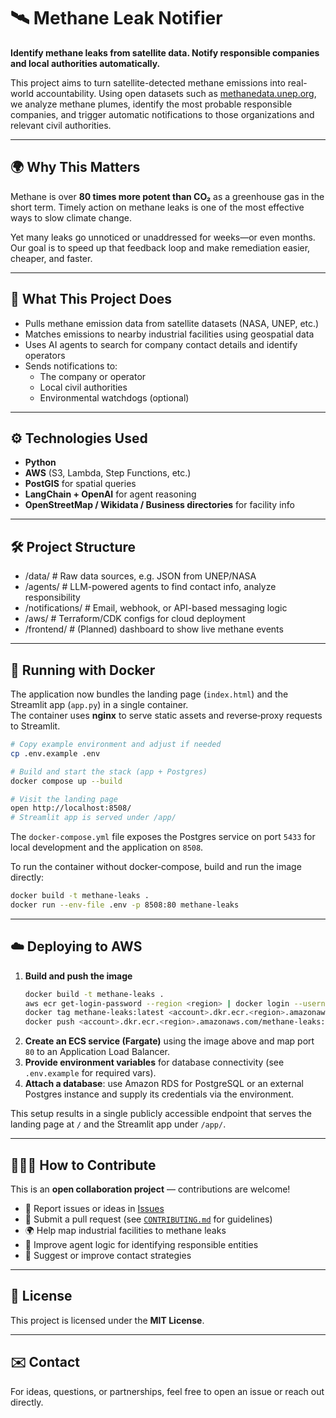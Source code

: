 # 🛰️ Methane Leak Notifier

**Identify methane leaks from satellite data. Notify responsible companies and local authorities automatically.**

This project aims to turn satellite-detected methane emissions into real-world accountability. Using open datasets such as [methanedata.unep.org](https://methanedata.unep.org/map), we analyze methane plumes, identify the most probable responsible companies, and trigger automatic notifications to those organizations and relevant civil authorities.

---

## 🌍 Why This Matters

Methane is over **80 times more potent than CO₂** as a greenhouse gas in the short term. Timely action on methane leaks is one of the most effective ways to slow climate change.

Yet many leaks go unnoticed or unaddressed for weeks—or even months. Our goal is to speed up that feedback loop and make remediation easier, cheaper, and faster.

---

## 🧠 What This Project Does

- Pulls methane emission data from satellite datasets (NASA, UNEP, etc.)
- Matches emissions to nearby industrial facilities using geospatial data
- Uses AI agents to search for company contact details and identify operators
- Sends notifications to:
  - The company or operator
  - Local civil authorities
  - Environmental watchdogs (optional)

---

## ⚙️ Technologies Used

- **Python**
- **AWS** (S3, Lambda, Step Functions, etc.)
- **PostGIS** for spatial queries
- **LangChain + OpenAI** for agent reasoning
- **OpenStreetMap / Wikidata / Business directories** for facility info

---

## 🛠️ Project Structure
- /data/             # Raw data sources, e.g. JSON from UNEP/NASA
- /agents/           # LLM-powered agents to find contact info, analyze responsibility
- /notifications/    # Email, webhook, or API-based messaging logic
- /aws/              # Terraform/CDK configs for cloud deployment
- /frontend/         # (Planned) dashboard to show live methane events

---

## 🚢 Running with Docker

The application now bundles the landing page (`index.html`) and the Streamlit app (`app.py`) in a single container.  
The container uses **nginx** to serve static assets and reverse‑proxy requests to Streamlit.

```bash
# Copy example environment and adjust if needed
cp .env.example .env

# Build and start the stack (app + Postgres)
docker compose up --build

# Visit the landing page
open http://localhost:8508/
# Streamlit app is served under /app/
```

The `docker-compose.yml` file exposes the Postgres service on port `5433` for local development and the application on `8508`.

To run the container without docker‑compose, build and run the image directly:

```bash
docker build -t methane-leaks .
docker run --env-file .env -p 8508:80 methane-leaks
```

---

## ☁️ Deploying to AWS

1. **Build and push the image**
   ```bash
   docker build -t methane-leaks .
   aws ecr get-login-password --region <region> | docker login --username AWS --password-stdin <account>.dkr.ecr.<region>.amazonaws.com
   docker tag methane-leaks:latest <account>.dkr.ecr.<region>.amazonaws.com/methane-leaks:latest
   docker push <account>.dkr.ecr.<region>.amazonaws.com/methane-leaks:latest
   ```
2. **Create an ECS service (Fargate)** using the image above and map port `80` to an Application Load Balancer.
3. **Provide environment variables** for database connectivity (see `.env.example` for required vars).
4. **Attach a database**: use Amazon RDS for PostgreSQL or an external Postgres instance and supply its credentials via the environment.

This setup results in a single publicly accessible endpoint that serves the landing page at `/` and the Streamlit app under `/app/`.

---

## 🧑‍🤝‍🧑 How to Contribute

This is an **open collaboration project** — contributions are welcome!

- 🐛 Report issues or ideas in [Issues](https://github.com/your-org/methane-leak-notifier/issues)
- 🧪 Submit a pull request (see [`CONTRIBUTING.md`](CONTRIBUTING.md) for guidelines)
- 🌍 Help map industrial facilities to methane leaks
- 🧠 Improve agent logic for identifying responsible entities
- 📨 Suggest or improve contact strategies


---

## 📜 License

This project is licensed under the **MIT License**.

---

## ✉️ Contact

For ideas, questions, or partnerships, feel free to open an issue or reach out directly.
